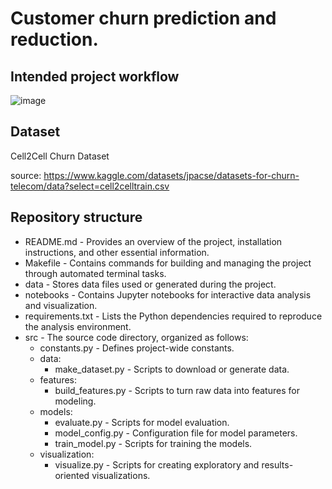 # Customer churn prediction and reduction.

## Intended project workflow

![image](/home/mwiniarek/ml/churn-prediction-BHL-2024/project_workflow.jpg)

## Dataset
Cell2Cell Churn Dataset

source: https://www.kaggle.com/datasets/jpacse/datasets-for-churn-telecom/data?select=cell2celltrain.csv
 


## Repository structure
- README.md - Provides an overview of the project, installation instructions, and other essential information.
 - Makefile - Contains commands for building and managing the project through automated terminal tasks.
- data - Stores data files used or generated during the project.
- notebooks - Contains Jupyter notebooks for interactive data analysis and visualization.
- requirements.txt - Lists the Python dependencies required to reproduce the analysis environment.
- src - The source code directory, organized as follows:
  - constants.py - Defines project-wide constants.
  - data:
    - make_dataset.py - Scripts to download or generate data.
  - features:
    - build_features.py - Scripts to turn raw data into features for modeling.
  - models:
    - evaluate.py - Scripts for model evaluation.
    - model_config.py - Configuration file for model parameters.
    - train_model.py - Scripts for training the models.
  - visualization:
    - visualize.py - Scripts for creating exploratory and results-oriented visualizations.
